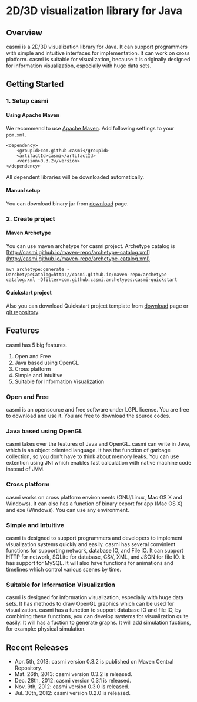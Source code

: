 # 2D/3D visualization library for Java

## Overview

casmi is a 2D/3D visualization library for Java.
It can support programmers with simple and intuitive interfaces for implementation.
It can work on cross platform.
casmi is suitable for visualization, because it is originally designed for information visualization, especially with huge data sets.

## Getting Started

### 1. Setup casmi

#### Using Apache Maven

We recommend to use [Apache Maven](http://maven.apache.org/).
Add following settings to your `pom.xml`.

    <dependency>
        <groupId>com.github.casmi</groupId>
        <artifactId>casmi</artifactId>
        <version>0.3.2</version>
    </dependency>

All dependent libraries will be downloaded automatically.

#### Manual setup

You can download binary jar from [download](download.html) page.

### 2. Create project

#### Maven Archetype

You can use maven archetype for casmi project. Archetype catalog is [http://casmi.github.io/maven-repo/archetype-catalog.xml](http://casmi.github.io/maven-repo/archetype-catalog.xml)

    mvn archetype:generate -DarchetypeCatalog=http://casmi.github.io/maven-repo/archetype-catalog.xml -Dfilter=com.github.casmi.archetypes:casmi-quickstart

#### Quickstart project

Also you can download Quickstart project template from [download](download.html) page or [git repository](https://github.com/casmi/casmi-quickstart).

## Features

casmi has 5 big features.

 1. Open and Free
 2. Java based using OpenGL
 3. Cross platform
 4. Simple and Intuitive
 5. Suitable for Information Visualization

### Open and Free

casmi is an opensource and free software under LGPL license. You are free to download and use it. You are free to download the source codes.

### Java based using OpenGL

casmi takes over the features of Java and OpenGL. casmi can write in Java, which is an object oriented language. It has the function of garbage collection, so you don't have to think about memory leaks. You can use extention using JNI which enables fast calculation with native machine code instead of JVM.

### Cross platform

casmi works on cross platform environments (GNU/Linux, Mac OS X and Windows). It can also has a function of binary export for app (Mac OS X) and exe (Windows). You can use any environment.

### Simple and Intuitive

casmi is designed to support programmers and developers to implement visualization systems quickly and easily. casmi has several convinient functions for supporting network, database IO, and File IO. It can support HTTP for network, SQLite for database, CSV, XML, and JSON for file IO. It has support for MySQL. It will also have functions for animations and timelines which control various scenes by time.

### Suitable for Information Visualization

casmi is designed for information visualization, especially with huge data sets. It has methods to draw OpenGL graphics which can be used for visualization. casmi has a function to support database IO and file IO, by combining these functions, you can develop systems for visualization quite easily. It will has a fuction to generate graphs. It will add simulation fuctions, for example: physical simulation.

## Recent Releases

 - Apr. 5th, 2013: casmi version 0.3.2 is published on Maven Central Repository.
 - Mat. 26th, 2013: casmi version 0.3.2 is released.
 - Dec. 28th, 2012: casmi version 0.3.1 is released.
 - Nov. 9th, 2012: casmi version 0.3.0 is released.
 - Jul. 30th, 2012: casmi version 0.2.0 is released.
